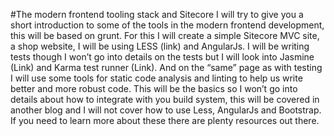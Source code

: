 #The modern frontend tooling stack and Sitecore
I will try to give you a short introduction to some of the tools in the modern frontend development, this will be based on grunt. For this I will create a simple Sitecore MVC site, a shop website, I will be using LESS (link) and AngularJs. 
I will be writing tests though I won’t go into details on the tests but I will look into Jasmine (Link) and Karma test runner (Link). And on the “same” page as with testing I will use some tools for static code analysis and linting to help us write better and more robust code.
This will be the basics so I won’t go into details about how to integrate with you build system, this will be covered in another blog and I will not cover how to use Less, AngularJs and Bootstrap. If you need to learn more about these there are plenty resources out there.
